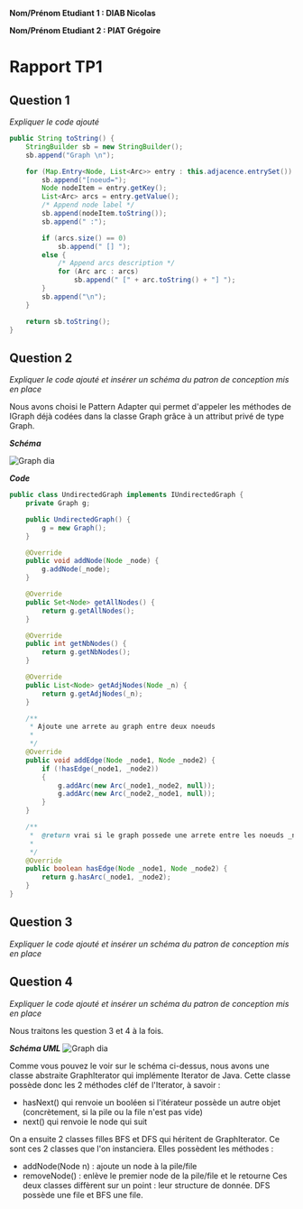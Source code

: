 **Nom/Prénom Etudiant 1 : DIAB Nicolas**

**Nom/Prénom Etudiant 2 : PIAT Grégoire**

# Rapport TP1

## Question 1
*Expliquer le code ajouté*

```java
public String toString() {
    StringBuilder sb = new StringBuilder();
    sb.append("Graph \n");

    for (Map.Entry<Node, List<Arc>> entry : this.adjacence.entrySet()) {
        sb.append("[noeud=");
        Node nodeItem = entry.getKey();
        List<Arc> arcs = entry.getValue();
        /* Append node label */
        sb.append(nodeItem.toString());
        sb.append(" :");

        if (arcs.size() == 0)
            sb.append(" [] ");
        else {
            /* Append arcs description */
            for (Arc arc : arcs)
                sb.append(" [" + arc.toString() + "] ");
        }
        sb.append("\n");
    }

    return sb.toString();
}
```

## Question 2
*Expliquer le code ajouté et insérer un schéma du patron de conception mis en place*

Nous avons choisi le Pattern Adapter qui permet d'appeler les méthodes de IGraph déjà codées dans la classe Graph grâce à un attribut privé de type Graph.

***Schéma***

![Graph dia](https://github.com/PolytechLyon/4a-isi3-tp1-2016-2017-groupe-2-diab-piat/blob/master/diagram1.png)

***Code***
```java
public class UndirectedGraph implements IUndirectedGraph {
    private Graph g;

    public UndirectedGraph() {
        g = new Graph();
    }

    @Override
    public void addNode(Node _node) {
        g.addNode(_node);
    }

    @Override
    public Set<Node> getAllNodes() {
        return g.getAllNodes();
    }

    @Override
    public int getNbNodes() {
        return g.getNbNodes();
    }

    @Override
    public List<Node> getAdjNodes(Node _n) {
        return g.getAdjNodes(_n);
    }

    /**
     * Ajoute une arrete au graph entre deux noeuds
     *
     */
    @Override
    public void addEdge(Node _node1, Node _node2) {
        if (!hasEdge(_node1, _node2))
        {
            g.addArc(new Arc(_node1,_node2, null));
            g.addArc(new Arc(_node2,_node1, null));
        }
    }

    /**
     *  @return vrai si le graph possede une arrete entre les noeuds _n1 et _n2
     *
     */
    @Override
    public boolean hasEdge(Node _node1, Node _node2) {
        return g.hasArc(_node1, _node2);
    }
}
```

## Question 3
*Expliquer le code ajouté et insérer un schéma du patron de conception mis en place*

## Question 4
*Expliquer le code ajouté et insérer un schéma du patron de conception mis en place*

Nous traitons les question 3 et 4 à la fois.

***Schéma UML***
![Graph dia](http://i.imgur.com/Fxa39MS.png)


Comme vous pouvez le voir sur le schéma ci-dessus, nous avons une classe abstraite GraphIterator qui implémente Iterator de Java. Cette classe possède donc les 2 méthodes cléf de l'Iterator, à savoir :
- hasNext() qui renvoie un booléen si l'itérateur possède un autre objet (concrètement, si la pile ou la file n'est pas vide)
- next() qui renvoie le node qui suit

On a ensuite 2 classes filles BFS et DFS qui héritent de GraphIterator. Ce sont ces 2 classes que l'on instanciera. Elles possèdent les méthodes :
- addNode(Node n) : ajoute un node à la pile/file
- removeNode() : enlève le premier node de la pile/file et le retourne
Ces deux classes diffèrent sur un point : leur structure de donnée. DFS possède une file et BFS une file.
